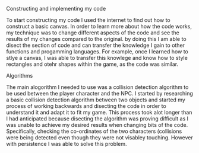 Constructing and implementing my code 

To start constructing my code I used the internet to find out how to construct a basic canvas. In order to learn more about how the code
works, my technique was to change different aspects of the code and see the results of my changes compared to the original. by doing this
I am able to disect the section of code and can transfer the knowledge I gain to other functions and progamming languages. For example,
once I learned how to stlye a canvas, I was able to transfer this knowlege and know how to style rectangles and otehr shapes within the 
game, as the code was similar.

Algorithms

The main alogorithm I needed to use was a collision detection algorithm to be used between the player character and the NPC. I started by
researching a basic collision detection algorithm between two objects and started my process of working backwards and disecting the code
in order to understand it and adapt it to fit my game. This process took alot longer than I had anticipated because disecting the
algorithm was proving difficult as I was unable to achieve my desired results when changing bits of the code. Specifically, checking the
co-ordinates of the two characters (collisions were being detected even though they were not visabley touching. However with persistence
I was able to solve this problem.
